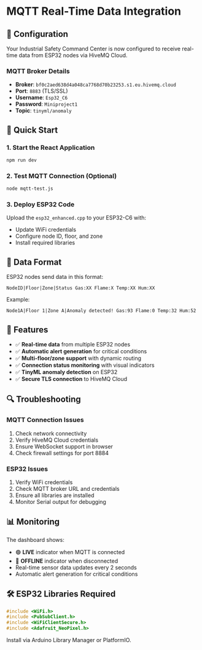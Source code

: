 # MQTT Real-Time Data Integration

## 🔧 Configuration

Your Industrial Safety Command Center is now configured to receive real-time data from ESP32 nodes via HiveMQ Cloud.

### MQTT Broker Details
- **Broker**: `bf0c2aed638d4a048ca7768d70b23253.s1.eu.hivemq.cloud`
- **Port**: `8883` (TLS/SSL)
- **Username**: `Esp32_C6`
- **Password**: `Miniproject1`
- **Topic**: `tinyml/anomaly`

## 🚀 Quick Start

### 1. Start the React Application
```bash
npm run dev
```

### 2. Test MQTT Connection (Optional)
```bash
node mqtt-test.js
```

### 3. Deploy ESP32 Code
Upload the `esp32_enhanced.cpp` to your ESP32-C6 with:
- Update WiFi credentials
- Configure node ID, floor, and zone
- Install required libraries

## 📡 Data Format

ESP32 nodes send data in this format:
```
NodeID|Floor|Zone|Status Gas:XX Flame:X Temp:XX Hum:XX
```

Example:
```
Node1A|Floor 1|Zone A|Anomaly detected! Gas:93 Flame:0 Temp:32 Hum:52
```

## 🎯 Features

- ✅ **Real-time data** from multiple ESP32 nodes
- ✅ **Automatic alert generation** for critical conditions
- ✅ **Multi-floor/zone support** with dynamic routing
- ✅ **Connection status monitoring** with visual indicators
- ✅ **TinyML anomaly detection** on ESP32
- ✅ **Secure TLS connection** to HiveMQ Cloud

## 🔍 Troubleshooting

### MQTT Connection Issues
1. Check network connectivity
2. Verify HiveMQ Cloud credentials
3. Ensure WebSocket support in browser
4. Check firewall settings for port 8884

### ESP32 Issues
1. Verify WiFi credentials
2. Check MQTT broker URL and credentials
3. Ensure all libraries are installed
4. Monitor Serial output for debugging

## 📊 Monitoring

The dashboard shows:
- 🟢 **LIVE** indicator when MQTT is connected
- 🔴 **OFFLINE** indicator when disconnected
- Real-time sensor data updates every 2 seconds
- Automatic alert generation for critical conditions

## 🛠️ ESP32 Libraries Required

```cpp
#include <WiFi.h>
#include <PubSubClient.h>
#include <WiFiClientSecure.h>
#include <Adafruit_NeoPixel.h>
```

Install via Arduino Library Manager or PlatformIO.